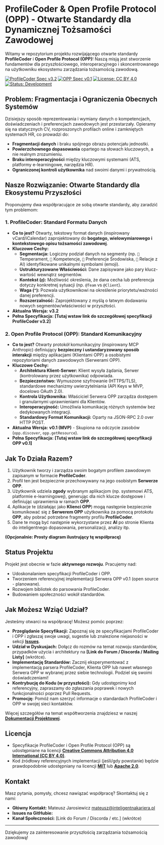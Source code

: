 # ProfileCoder & Open Profile Protocol (OPP) - Otwarte Standardy dla Dynamicznej Tożsamości Zawodowej

Witamy w repozytorium projektu rozwijającego otwarte standardy **ProfileCoder** i **Open Profile Protocol (OPP)**! Naszą misją jest stworzenie fundamentów dla przyszłościowego, interoperacyjnego i skoncentrowanego na użytkowniku ekosystemu zarządzania tożsamością zawodową.

[![ProfileCoder Spec v3.2](https://img.shields.io/badge/ProfileCoder-v3.2-blue.svg)](link-do-specyfikacji-profilecoder) <!-- Zaktualizuj link -->
[![OPP Spec v0.1](https://img.shields.io/badge/OPP-v0.1(MVP)-orange.svg)](link-do-specyfikacji-opp) <!-- Zaktualizuj link -->
[![License: CC BY 4.0](https://img.shields.io/badge/License-CC%20BY%204.0-lightgrey.svg)](https://creativecommons.org/licenses/by/4.0/) <!-- Sprawdź i dostosuj licencję -->
[![Status: Development](https://img.shields.io/badge/Status-Development-green.svg)](https://github.com/YourUsername/profilecoder-opp) <!-- Zaktualizuj link -->

## Problem: Fragmentacja i Ograniczenia Obecnych Systemów

Dzisiejszy sposób reprezentowania i wymiany danych o kompetencjach, doświadczeniach i preferencjach zawodowych jest przestarzały. Opieramy się na statycznych CV, rozproszonych profilach online i zamkniętych systemach HR, co prowadzi do:

*   **Fragmentacji danych** i braku spójnego obrazu potencjału jednostki.
*   **Powierzchownego dopasowania** opartego na słowach kluczowych, a nie realnym zrozumieniu.
*   **Braku interoperacyjności** między kluczowymi systemami (ATS, platformy e-learningowe, narzędzia HR).
*   **Ograniczonej kontroli użytkownika** nad swoimi danymi i prywatnością.

## Nasze Rozwiązanie: Otwarte Standardy dla Ekosystemu Przyszłości

Proponujemy dwa współpracujące ze sobą otwarte standardy, aby zaradzić tym problemom:

### 1. ProfileCoder: Standard Formatu Danych

*   **Co to jest?** Otwarty, tekstowy format danych (inspirowany vCard/iCalendar) zaprojektowany do **bogatego, wielowymiarowego i kontekstowego opisu tożsamości zawodowej**.
*   **Kluczowe Cechy:**
    *   **Segmentacja:** Logiczny podział danych na segmenty (np. `🧠` Temperament, `🏅` Kompetencje, `💼` Preferencje Środowiska, `🤖` Relacje z AI) identyfikowane unikalnymi symbolami (emoji).
    *   **Ustrukturyzowane Właściwości:** Dane zapisywane jako pary klucz-wartość wewnątrz segmentów.
    *   **Kontekst (`@`):** Możliwość określenia, że dana cecha lub preferencja dotyczy konkretnej sytuacji (np. `@Team` vs `@Client`).
    *   **Waga (`^`):** Pozwala użytkownikowi na określenie priorytetu/ważności danej preferencji.
    *   **Rozszerzalność:** Zaprojektowany z myślą o łatwym dodawaniu nowych segmentów/właściwości w przyszłości.
*   **Aktualna Wersja:** **v3.2**
*   **Pełna Specyfikacja:** **[Tutaj wstaw link do szczegółowej specyfikacji ProfileCoder v3.2]**

### 2. Open Profile Protocol (OPP): Standard Komunikacyjny

*   **Co to jest?** Otwarty protokół komunikacyjny (inspirowany MCP Anthropic) definiujący **bezpieczny i ustandaryzowany sposób interakcji** między aplikacjami (Klientami OPP) a osobistymi repozytoriami danych zawodowych (Serwerami OPP).
*   **Kluczowe Cechy:**
    *   **Architektura Klient-Serwer:** Klient wysyła żądania, Serwer (kontrolowany przez użytkownika) odpowiada.
    *   **Bezpieczeństwo:** Wymuszone szyfrowanie (HTTPS/TLS), standardowe mechanizmy uwierzytelniania (API Keys w MVP, docelowo OAuth 2.0).
    *   **Kontrola Użytkownika:** Właściciel Serwera OPP zarządza dostępem i granularnymi uprawnieniami dla Klientów.
    *   **Interoperacyjność:** Umożliwia komunikację różnych systemów bez dedykowanych integracji.
    *   **Standardowy Format Komunikacji:** Oparty na JSON-RPC 2.0 over HTTP POST.
*   **Aktualna Wersja:** **v0.1 (MVP)** - Skupiona na odczycie zasobów (`opp.discover`, `opp.getResource`).
*   **Pełna Specyfikacja:** **[Tutaj wstaw link do szczegółowej specyfikacji OPP v0.1]**

## Jak To Działa Razem?

1.  Użytkownik tworzy i zarządza swoim bogatym profilem zawodowym zapisanym w formacie **ProfileCoder**.
2.  Profil ten jest bezpiecznie przechowywany na jego osobistym **Serwerze OPP**.
3.  Użytkownik udziela **zgody** wybranym aplikacjom (np. systemowi ATS, platformie e-learningowej), generując dla nich klucze dostępowe i definiując uprawnienia w ramach **OPP**.
4.  Aplikacje te (działając jako **Klienci OPP**) mogą następnie bezpiecznie komunikować się z **Serwerem OPP** użytkownika za pomocą protokołu **OPP**, aby pobrać potrzebne fragmenty profilu **ProfileCoder**.
5.  Dane te mogą być następnie wykorzystane przez **AI** po stronie Klienta do inteligentnego dopasowania, personalizacji, analizy itp.

**(Opcjonalnie: Prosty diagram ilustrujący tę współpracę)**

## Status Projektu

Projekt jest obecnie w fazie **aktywnego rozwoju**. Pracujemy nad:

*   Udoskonalaniem specyfikacji ProfileCoder i OPP.
*   Tworzeniem referencyjnej implementacji Serwera OPP v0.1 (open source - planowane).
*   Rozwojem bibliotek do parsowania ProfileCoder.
*   Budowaniem społeczności wokół standardów.

## Jak Możesz Wziąć Udział?

Jesteśmy otwarci na współpracę! Możesz pomóc poprzez:

*   **Przeglądanie Specyfikacji:** Zapoznaj się ze specyfikacjami ProfileCoder i OPP i zgłaszaj swoje uwagi, sugestie lub znalezione niejasności w sekcji **[Issues](link-do-issues)**.
*   **Udział w Dyskusjach:** Dołącz do rozmów na temat rozwoju standardów, przypadków użycia i architektury na **[Link do Forum / Discorda / Mailing Listy]** (wkrótce).
*   **Implementację Standardów:** Zacznij eksperymentować z implementacją parsera ProfileCoder, Klienta OPP lub nawet własnego Serwera OPP w wybranej przez siebie technologii. Podziel się swoimi doświadczeniami!
*   **Kontrybucję do Kodu (w przyszłości):** Gdy udostępnimy kod referencyjny, zapraszamy do zgłaszania poprawek i nowych funkcjonalności poprzez Pull Requests.
*   **Promocję:** Pomóż nam szerzyć informacje o standardach ProfileCoder i OPP w swojej sieci kontaktów.

Więcej szczegółów na temat współtworzenia znajdziesz w naszej **[Dokumentacji Projektowej](link-do-glownej-dokumentacji)**.

## Licencja

*   Specyfikacje ProfileCoder i Open Profile Protocol (OPP) są udostępniane na licencji **[Creative Commons Attribution 4.0 International (CC BY 4.0)](https://creativecommons.org/licenses/by/4.0/)**.
*   Kod źródłowy referencyjnych implementacji (jeśli/gdy powstanie) będzie prawdopodobnie udostępniany na licencji **[MIT](https://opensource.org/licenses/MIT)** lub **[Apache 2.0](https://www.apache.org/licenses/LICENSE-2.0)**.

## Kontakt

Masz pytania, pomysły, chcesz nawiązać współpracę? Skontaktuj się z nami:

*   **Główny Kontakt:** Mateusz Jarosiewicz mateusz@inteligentnakariera.pl
*   **Issues na GitHubie:** 
*   **Kanał Społeczności:** [Link do Forum / Discorda / etc.] (wkrótce)

---

Dziękujemy za zainteresowanie przyszłością zarządzania tożsamością zawodową!
